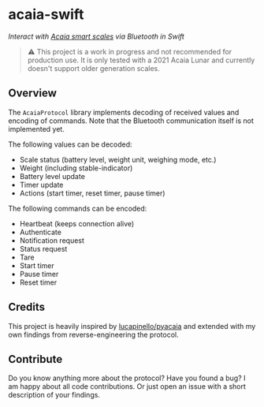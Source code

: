 # acaia-swift

*Interact with [Acaia smart scales](https://acaia.co/collections/coffee-scales) via Bluetooth in Swift*

> ⚠️ This project is a work in progress and not recommended for production use. It is only tested with a 2021 Acaia Lunar and currently doesn't support older generation scales.

## Overview

The `AcaiaProtocol` library implements decoding of received values and encoding of commands. Note that the Bluetooth communication itself is not implemented yet.

The following values can be decoded:
- Scale status (battery level, weight unit, weighing mode, etc.)
- Weight (including stable-indicator)
- Battery level update
- Timer update
- Actions (start timer, reset timer, pause timer)

The following commands can be encoded:
- Heartbeat (keeps connection alive)
- Authenticate
- Notification request
- Status request
- Tare
- Start timer
- Pause timer
- Reset timer

## Credits

This project is heavily inspired by [lucapinello/pyacaia](https://github.com/lucapinello/pyacaia) and extended with my own findings from reverse-engineering the protocol.

## Contribute

Do you know anything more about the protocol? Have you found a bug? I am happy about all code contributions. Or just open an issue with a short description of your findings.
